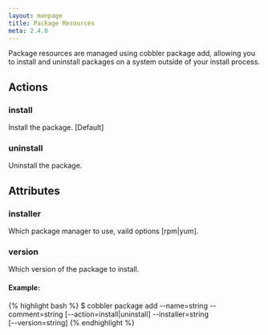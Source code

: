 ```yaml
---
layout: manpage
title: Package Resources
meta: 2.4.0
---
```

Package resources are managed using cobbler package add, allowing you to install and uninstall packages on a system outside of your install process.

## Actions

### install
Install the package. [Default]

### uninstall
Uninstall the package.

## Attributes

### installer
Which package manager to use, vaild options [rpm|yum].

### version
Which version of the package to install.

#### Example:
{% highlight bash %}
$ cobbler package add --name=string --comment=string [--action=install|uninstall] --installer=string \
[--version=string]
{% endhighlight %}